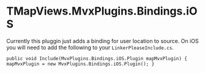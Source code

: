 # TMapViews.MvxPlugins.Bindings.iOS

Currently this pluggin just adds a binding for user location to source.
On iOS you will need to add the following to your `LinkerPleaseInclude.cs`.

`public void Include(MvxPlugins.Bindings.iOS.Plugin mapMvxPlugin)
{
    mapMvxPlugin = new MvxPlugins.Bindings.iOS.Plugin();
}`
